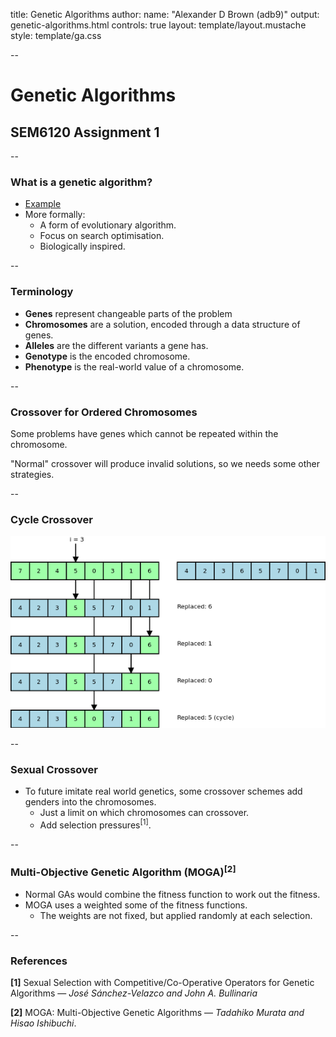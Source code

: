 title: Genetic Algorithms
author:
  name: "Alexander D Brown (adb9)"
output: genetic-algorithms.html
controls: true
layout: template/layout.mustache
style: template/ga.css

--

# Genetic Algorithms
## SEM6120 Assignment 1

--

### What is a genetic algorithm?

* [Example](http://boxcar2d.com/)
* More formally:
  * A form of evolutionary algorithm.
  * Focus on search optimisation.
  * Biologically inspired.

--

### Terminology

* **Genes** represent changeable parts of the problem
* **Chromosomes** are a solution, encoded through a data structure of genes.
* **Alleles** are the different variants a gene has.
* **Genotype** is the encoded chromosome.
* **Phenotype** is the real-world value of a chromosome.

--

### Crossover for Ordered Chromosomes

Some problems have genes which cannot be repeated within the chromosome.

"Normal" crossover will produce invalid solutions, so we needs some other
strategies.

--

### Cycle Crossover

![Cycle Crossover](./img/cycle-crossover.png "Cycle Crossover")


--

### Sexual Crossover

* To future imitate real world genetics, some crossover schemes add genders 
  into the chromosomes. 
  * Just a limit on which chromosomes can crossover.
  * Add selection pressures<sup>[1]</sup>.

--

### Multi-Objective Genetic Algorithm (MOGA)<sup>[2]</sup>

* Normal GAs would combine the fitness function to work out the fitness.
* MOGA uses a weighted some of the fitness functions.
  * The weights are not fixed, but applied randomly at each selection.

--

### References

**[1]** Sexual Selection with Competitive/Co-Operative Operators for Genetic
Algorithms &mdash; *Jos&eacute; S&aacute;nchez-Velazco and John A. Bullinaria*

**[2]** MOGA: Multi-Objective Genetic Algorithms &mdash; *Tadahiko Murata and
Hisao Ishibuchi*.
